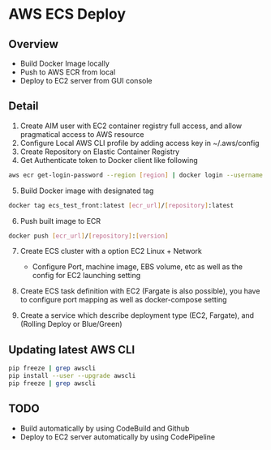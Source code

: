# AWS ECS Deploy 

## Overview
* Build Docker Image locally
* Push to AWS ECR from local
* Deploy to EC2 server from GUI console

## Detail
1. Create AIM user with EC2 container registry full access, and allow pragmatical access to AWS resource
2. Configure Local AWS CLI profile by adding access key in ~/.aws/config
3. Create Repository on Elastic Container Registry
4. Get Authenticate token to Docker client like following

```bash
aws ecr get-login-password --region [region] | docker login --username AWS --password-stdin [ecr_url]/[repository]
```

5. Build Docker image with designated tag

```bash
docker tag ecs_test_front:latest [ecr_url]/[repository]:latest
```

6. Push built image to ECR

```bash
docker push [ecr_url]/[repository]:[version]
```

7. Create ECS cluster with a option EC2 Linux + Network
    * Configure Port, machine image, EBS volume, etc as well as the config for EC2 launching setting

8. Create ECS task definition with EC2 (Fargate is also possible), you have to configure port mapping as well as docker-compose setting

9. Create a service which describe deployment type (EC2, Fargate), and (Rolling Deploy or Blue/Green)


## Updating latest AWS CLI

```bash
pip freeze | grep awscli
pip install --user --upgrade awscli
pip freeze | grep awscli
```

## TODO
* Build automatically by using CodeBuild and Github
* Deploy to EC2 server automatically by using CodePipeline


